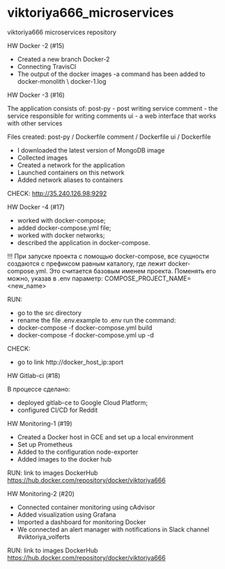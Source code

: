 # viktoriya666_microservices
viktoriya666 microservices repository

HW Docker -2 (#15)

- Created a new branch Docker-2
- Connecting TravisCI
- The output of the docker images -a command has been added to docker-monolith \ docker-1.log

HW Docker -3 (#16)

The application consists of:
post-py - post writing service
comment - the service responsible for writing comments
ui - a web interface that works with other services

Files created:
post-py / Dockerfile
comment / Dockerfile
ui / Dockerfile

- I downloaded the latest version of MongoDB image
- Collected images
- Created a network for the application
- Launched containers on this network
- Added network aliases to containers

CHECK:
http://35.240.126.98:9292

HW Docker -4 (#17)

- worked with docker-compose;
- added docker-compose.yml file;
- worked with docker networks;
- described the application in docker-compose.

!!! При запуске проекта с помощью docker-compose, все сущности создаются с префиксом равным каталогу, где лежит docker-compose.yml. Это считается базовым именем проекта. Поменять его можно, указав в .env параметр: COMPOSE_PROJECT_NAME=<new_name>

RUN:

- go to the src directory
- rename the file .env.example to .env
run the command:
- docker-compose -f docker-compose.yml build
- docker-compose -f docker-compose.yml up -d

CHECK:
- go to link http://docker_host_ip:зport


HW Gitlab-ci  (#18)

В процессе сделано:

- deployed gitlab-ce to Google Cloud Platform;
- configured CI/CD for Reddit

HW Monitoring-1  (#19)

- Created a Docker host in GCE and set up a local environment
- Set up Prometheus
- Added to the configuration node-exporter
- Added images to the docker hub

RUN:
link to images DockerHub
https://hub.docker.com/repository/docker/viktoriya666


HW Monitoring-2  (#20)

- Connected container monitoring using cAdvisor
- Added visualization using Grafana
- Imported a dashboard for monitoring Docker
- We connected an alert manager with notifications in Slack channel #viktoriya_volferts

RUN:
link to images DockerHub
https://hub.docker.com/repository/docker/viktoriya666